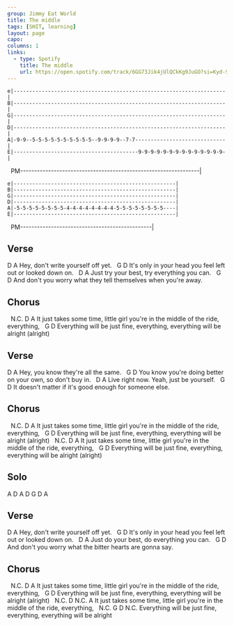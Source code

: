 ```yaml
---
group: Jimmy Eat World
title: The middle
tags: [SHIT, learning]
layout: page
capo: 
columns: 1
links: 
  - type: Spotify
    title: The middle
    url: https://open.spotify.com/track/6GG73Jik4jUlQCkKg9JuGO?si=Kyd-SSvGQsy8hO84r0Nw5Q
---
```


```chordpro
e|--------------------------------------------------------------------|
B|--------------------------------------------------------------------|
G|--------------------------------------------------------------------|
D|--------------------------------------------------------------------|
A|-9-9--5-5-5-5-5-5-5-5-5-5--9-9-9-9--7-7-----------------------------|
E|----------------------------------------9-9-9-9-9-9-9-9-9-9-9-9-9-9-|
```

&nbsp;  PM----------------------------------------------------------------|

```chordpro
e|----------------------------------------------------|
B|----------------------------------------------------|
G|----------------------------------------------------|
D|----------------------------------------------------|
A|-5-5-5-5-5-5-5-5-4-4-4-4-4-4-4-4-5-5-5-5-5-5-5-5----|
E|----------------------------------------------------|
```

&nbsp;  PM-----------------------------------------------|

## Verse
D                              A
Hey, don't write yourself off yet.
&nbsp;                           G                        D
It's only in your head you feel left out or looked down on.
&nbsp;              D                        A
Just try your best, try everything you can.
&nbsp;                              G                               D
And don't you worry what they tell themselves       when you're away.

## Chorus
&nbsp;       N.C.  D                                           A
It just takes some time, little girl you're in the middle of the ride, everything,
&nbsp;               G                                         D
Everything will be just fine, everything, everything will be alright (alright)

## Verse
D                              A
Hey, you know they're all the same.
&nbsp;                            G                         D
You know you're doing better on your own, so don't buy in.
&nbsp;           D                            A
Live right now.       Yeah, just be yourself.
&nbsp;                           G                        D
It doesn't matter if it's good enough       for someone else.

## Chorus
&nbsp;       N.C.  D                                           A
It just takes some time, little girl you're in the middle of the ride, everything,
&nbsp;               G                                         D
Everything will be just fine, everything, everything will be alright (alright)
&nbsp;       N.C.  D                                           A
It just takes some time, little girl you're in the middle of the ride, everything,
&nbsp;               G                                         D
Everything will be just fine, everything, everything will be alright (alright)

## Solo
A    D
A    D
G    D
A

## Verse
D                              A
Hey, don't write yourself off yet.
&nbsp;                           G                              D
It's only in your head you feel left out      or looked down on.
&nbsp;             D                       A
Just do your best, do everything you can.
&nbsp;                             G                         D
And don't you worry what the bitter hearts     are gonna say.

## Chorus
&nbsp;       N.C.  D                                           A
It just takes some time, little girl you're in the middle of the ride, everything,
&nbsp;               G                                         D
Everything will be just fine, everything, everything will be alright (alright)
&nbsp;       N.C.  D                                           N.C. A
It just takes some time, little girl you're in the middle of   the ride, everything,
&nbsp;               N.C. G                                      D         N.C.
Everything will be   just fine, everything, everything will be alright

